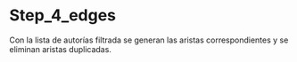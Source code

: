 # Step_4_edges
Con la lista de autorías filtrada se generan las aristas correspondientes y se eliminan aristas duplicadas.
